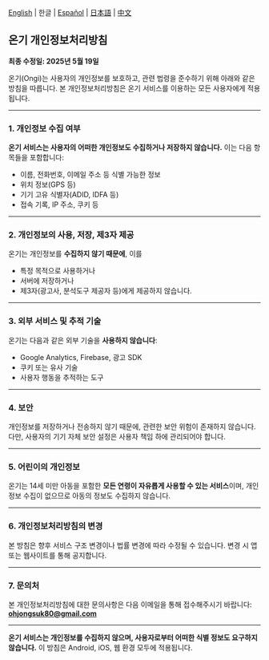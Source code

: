[English](./ongi-privacy) | 한글 | [Español](./ongi-privacy-es) | [日本語](./ongi-privacy-ja) | [中文](./ongi-privacy-zh)

## **온기 개인정보처리방침**

**최종 수정일: 2025년 5월 19일**

온기(Ongi)는 사용자의 개인정보를 보호하고, 관련 법령을 준수하기 위해 아래와 같은 방침을 따릅니다. 본 개인정보처리방침은 온기 서비스를 이용하는 모든 사용자에게 적용됩니다.

---

### 1. 개인정보 수집 여부

**온기 서비스는 사용자의 어떠한 개인정보도 수집하거나 저장하지 않습니다.**
이는 다음 항목들을 포함합니다:

* 이름, 전화번호, 이메일 주소 등 식별 가능한 정보
* 위치 정보(GPS 등)
* 기기 고유 식별자(ADID, IDFA 등)
* 접속 기록, IP 주소, 쿠키 등

---

### 2. 개인정보의 사용, 저장, 제3자 제공

온기는 개인정보를 **수집하지 않기 때문에**, 이를

* 특정 목적으로 사용하거나
* 서버에 저장하거나
* 제3자(광고사, 분석도구 제공자 등)에게 제공하지 않습니다.

---

### 3. 외부 서비스 및 추적 기술

온기는 다음과 같은 외부 기술을 **사용하지 않습니다**:

* Google Analytics, Firebase, 광고 SDK
* 쿠키 또는 유사 기술
* 사용자 행동을 추적하는 도구

---

### 4. 보안

개인정보를 저장하거나 전송하지 않기 때문에, 관련한 보안 위험이 존재하지 않습니다. 다만, 사용자의 기기 자체 보안 설정은 사용자 책임 하에 관리되어야 합니다.

---

### 5. 어린이의 개인정보

온기는 14세 미만 아동을 포함한 **모든 연령이 자유롭게 사용할 수 있는 서비스**이며, 개인정보 수집이 없으므로 아동의 정보도 수집하지 않습니다.

---

### 6. 개인정보처리방침의 변경

본 방침은 향후 서비스 구조 변경이나 법률 변경에 따라 수정될 수 있습니다. 변경 시 앱 또는 웹사이트를 통해 공지합니다.

---

### 7. 문의처

본 개인정보처리방침에 대한 문의사항은 다음 이메일을 통해 접수해주시기 바랍니다: **ohjongsuk80@gmail.com**

---

**온기 서비스는 개인정보를 수집하지 않으며, 사용자로부터 어떠한 식별 정보도 요구하지 않습니다.**
이 방침은 Android, iOS, 웹 환경 모두에 적용됩니다.

